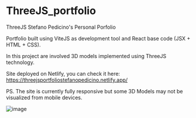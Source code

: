 # ThreeJS_portfolio
ThreeJS Stefano Pedicino's Personal Porfolio

Portfolio built using ViteJS as development tool and React base code (JSX + HTML + CSS).


In this project are involved 3D models implemented using ThreeJS technology.


Site deployed on Netlify, you can check it here: https://threejsportfoliostefanopedicino.netlify.app/


PS. The site is currently fully responsive but some 3D Models may not be visualized from mobile devices.


![image](https://github.com/stefanopedicinogit/ThreeJS_portfolio/assets/83118026/067c1bcd-dae7-4d2d-9b6c-8375053e6bd9)
